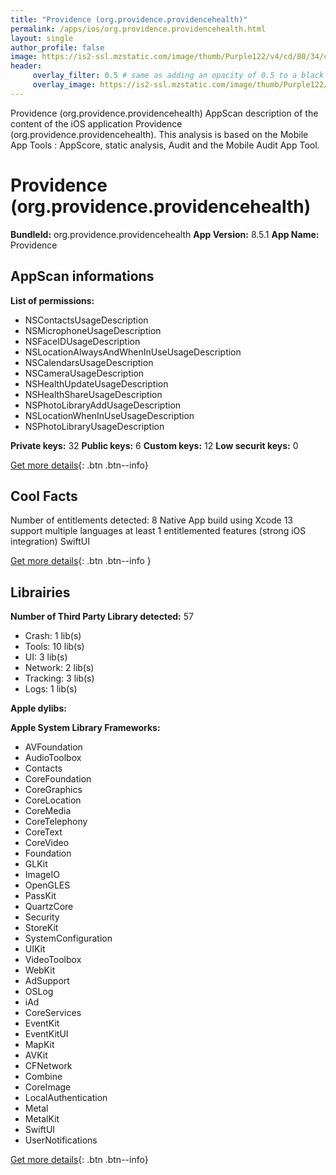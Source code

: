 ```yaml
---
title: "Providence (org.providence.providencehealth)"
permalink: /apps/ios/org.providence.providencehealth.html
layout: single
author_profile: false
image: https://is2-ssl.mzstatic.com/image/thumb/Purple122/v4/cd/80/34/cd803426-7b33-2753-c190-c8934def9b0d/AppIcon-1x_U007emarketing-0-7-0-0-85-220-0.png/512x512bb.jpg
header: 
     overlay_filter: 0.5 # same as adding an opacity of 0.5 to a black background
     overlay_image: https://is2-ssl.mzstatic.com/image/thumb/Purple122/v4/cd/80/34/cd803426-7b33-2753-c190-c8934def9b0d/AppIcon-1x_U007emarketing-0-7-0-0-85-220-0.png/512x512bb.jpg
---
```

Providence (org.providence.providencehealth) AppScan description of the content of the iOS application Providence (org.providence.providencehealth). This analysis is based on the Mobile App Tools : AppScore, static analysis, Audit and the Mobile Audit App Tool.

# Providence (org.providence.providencehealth)

**BundleId:** org.providence.providencehealth
**App Version:** 8.5.1
**App Name:** Providence


## AppScan informations 

**List of permissions:** 
- NSContactsUsageDescription
- NSMicrophoneUsageDescription
- NSFaceIDUsageDescription
- NSLocationAlwaysAndWhenInUseUsageDescription
- NSCalendarsUsageDescription
- NSCameraUsageDescription
- NSHealthUpdateUsageDescription
- NSHealthShareUsageDescription
- NSPhotoLibraryAddUsageDescription
- NSLocationWhenInUseUsageDescription
- NSPhotoLibraryUsageDescription
  
  
**Private keys:** 32
**Public keys:** 6
**Custom keys:** 12
**Low securit keys:** 0
  
[Get more details](/pricing.html){: .btn .btn--info}

## Cool Facts

Number of entitlements detected: 8
Native App
build using Xcode 13
support multiple languages
at least 1 entitlemented features (strong iOS integration)
SwiftUI
  
[Get more details](/pricing.html){: .btn .btn--info }

## Librairies 
**Number of Third Party Library detected:** 57
- Crash: 1 lib(s)
- Tools: 10 lib(s)
- UI: 3 lib(s)
- Network: 2 lib(s)
- Tracking: 3 lib(s)
- Logs: 1 lib(s)


**Apple dylibs:**


**Apple System Library Frameworks:**
- AVFoundation
- AudioToolbox
- Contacts
- CoreFoundation
- CoreGraphics
- CoreLocation
- CoreMedia
- CoreTelephony
- CoreText
- CoreVideo
- Foundation
- GLKit
- ImageIO
- OpenGLES
- PassKit
- QuartzCore
- Security
- StoreKit
- SystemConfiguration
- UIKit
- VideoToolbox
- WebKit
- AdSupport
- OSLog
- iAd
- CoreServices
- EventKit
- EventKitUI
- MapKit
- AVKit
- CFNetwork
- Combine
- CoreImage
- LocalAuthentication
- Metal
- MetalKit
- SwiftUI
- UserNotifications


  
[Get more details](/pricing.html){: .btn .btn--info}

